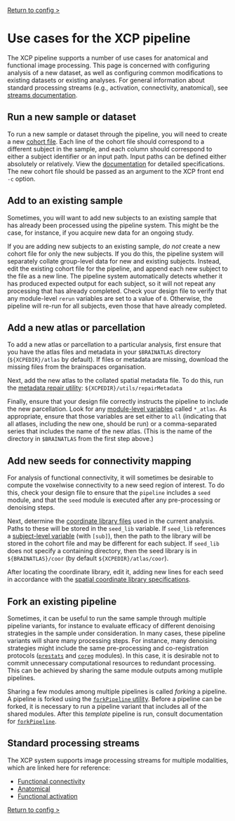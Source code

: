 [Return to config >](https://pipedocs.github.io//config)

# Use cases for the XCP pipeline

The XCP pipeline supports a number of use cases for anatomical and functional image processing. This page is concerned with configuring analysis of a new dataset, as well as configuring common modifications to existing datasets or existing analyses. For general information about standard processing streams (e.g., activation, connectivity, anatomical), see [streams documentation](https://pipedocs.github.io/config/streams).

## Run a new sample or dataset

To run a new sample or dataset through the pipeline, you will need to create a new [cohort file](https://pipedocs.github.io/config/cohort.html). Each line of the cohort file should correspond to a different subject in the sample, and each column should correspond to either a subject identifier or an input path. Input paths can be defined either absolutely or relatively. View the [documentation](https://pipedocs.github.io/config/cohort.html) for detailed specifications. The new cohort file should be passed as an argument to the XCP front end `-c` option.

## Add to an existing sample

Sometimes, you will want to add new subjects to an existing sample that has already been processed using the pipeline system. This might be the case, for instance, if you acquire new data for an ongoing study.

If you are adding new subjects to an existing sample, _do not_ create a new cohort file for only the new subjects. If you do this, the pipeline system will separately collate group-level data for new and existing subjects. Instead, edit the existing cohort file for the pipeline, and append each new subject to the file as a new line. The pipeline system automatically detects whether it has produced expected output for each subject, so it will not repeat any processing that has already completed. Check your design file to verify that any module-level `rerun` variables are set to a value of `0`. Otherwise, the pipeline will re-run for all subjects, even those that have already completed.

## Add a new atlas or parcellation

To add a new atlas or parcellation to a particular analysis, first ensure that you have the atlas files and metadata in your `$BRAINATLAS` directory (`${XCPEDIR}/atlas` by default). If files or metadata are missing, download the missing files from the brainspaces organisation.

Next, add the new atlas to the collated spatial metadata file. To do this, run the [metadata repair utility](https://pipedocs.github.io/utils/repairMetadata.html): `${XCPEDIR}/utils/repairMetadata`

Finally, ensure that your design file correctly instructs the pipeline to include the new parcellation. Look for any [module-level variables](https://pipedocs.github.io/config/variables/scope.html) called `*_atlas`. As appropriate, ensure that those variables are set either to `all` (indicating that all atlases, including the new one, should be run) or a comma-separated series that includes the name of the new atlas. (This is the name of the directory in `$BRAINATLAS` from the first step above.)

## Add new seeds for connectivity mapping

For analysis of functional connectivity, it will sometimes be desirable to compute the voxelwise connectivity to a new seed region of interest. To do this, check your design file to ensure that the `pipeline` includes a `seed` module, and that the `seed` module is executed after any pre-processing or denoising steps.

Next, determine the [coordinate library files](https://pipedocs.github.io/space/sclib.html) used in the current analysis. Paths to these will be stored in the `seed_lib` variable. If `seed_lib` references a [subject-level variable](https://pipedocs.github.io/config/variables/scope.html) (with `[sub]`), then the path to the library will be stored in the cohort file and may be different for each subject. If `seed_lib` does not specify a containing directory, then the seed library is in `${BRAINATLAS}/coor` (by default `${XCPEDIR}/atlas/coor`).

After locating the coordinate library, edit it, adding new lines for each seed in accordance with the [spatial coordinate library specifications](https://pipedocs.github.io/space/sclib.html).

## Fork an existing pipeline

Sometimes, it can be useful to run the same sample through multiple pipeline variants, for instance to evaluate efficacy of different denoising strategies in the sample under consideration. In many cases, these pipeline variants will share many processing steps. For instance, many denoising strategies might include the same pre-processing and co-registration protocols ([`prestats`](https://pipedocs.github.io/modules/prestats) and [`coreg`](https://pipedocs.github.io/modules/coreg) modules). In this case, it is desirable not to commit unnecessary computational resources to redundant processing. This can be achieved by sharing the same module outputs among mutliple pipelines.

Sharing a few modules among multiple pipelines is called _forking_ a pipeline. A pipeline is forked using the [`forkPipeline` utility](https://pipedocs.github.io/utils/forkPipeline). Before a pipeline can be forked, it is necessary to run a pipeline variant that includes all of the shared modules. After this _template_ pipeline is run, consult documentation for [`forkPipeline`](https://pipedocs.github.io/utils/forkPipeline).

## Standard processing streams

The XCP system supports image processing streams for multiple modalities, which are linked here for reference:

 * [Functional connectivity](https://pipedocs.github.io/config/streams/fc)
 * [Anatomical](https://pipedocs.github.io/config/streams/anat)
 * [Functional activation](https://pipedocs.github.io/config/streams/task)

[Return to config >](https://pipedocs.github.io//config)
